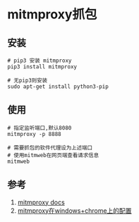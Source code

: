# mitmproxy抓包

## 安装

```shell
# pip3 安装 mitmproxy
pip3 install mitmproxy

# 无pip3则安装
sudo apt-get install python3-pip
```

## 使用

```shell
# 指定监听端口,默认8080
mitmproxy -p 8888

# 需要抓包的软件代理设为上述端口
# 使用mitmweb在网页端查看请求信息
mitmweb
```

## 参考
1. [mitmproxy docs](https://docs.mitmproxy.org/stable/overview-installation/)
1. [mitmproxy在windows+chrome上的配置](https://www.jianshu.com/p/8a9c4b298a1f)